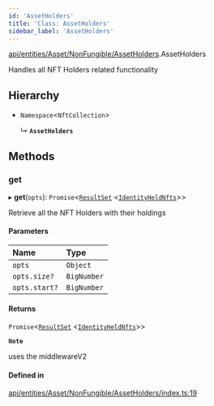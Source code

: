 ```yaml
---
id: 'AssetHolders'
title: 'Class: AssetHolders'
sidebar_label: 'AssetHolders'
---
```


[api/entities/Asset/NonFungible/AssetHolders](../../../../../../modules/API/Entities/Asset/NonFungible/AssetHolders/AssetHolders.md).AssetHolders

Handles all NFT Holders related functionality

## Hierarchy

- `Namespace`\<`NftCollection`\>

  ↳ **`AssetHolders`**

## Methods

### get

▸ **get**(`opts`): `Promise`\<[`ResultSet`](../../../../../../interfaces/Types/ResultSet/ResultSet.md) \<[`IdentityHeldNfts`](../../../../../../interfaces/API/Entities/Asset/Types/IdentityHeldNfts/IdentityHeldNfts.md)\>\>

Retrieve all the NFT Holders with their holdings

#### Parameters

| Name          | Type        |
| :------------ | :---------- |
| `opts`        | `Object`    |
| `opts.size?`  | `BigNumber` |
| `opts.start?` | `BigNumber` |

#### Returns

`Promise`\<[`ResultSet`](../../../../../../interfaces/Types/ResultSet/ResultSet.md) \<[`IdentityHeldNfts`](../../../../../../interfaces/API/Entities/Asset/Types/IdentityHeldNfts/IdentityHeldNfts.md)\>\>

**`Note`**

uses the middlewareV2

#### Defined in

[api/entities/Asset/NonFungible/AssetHolders/index.ts:19](https://github.com/PolymeshAssociation/polymesh-sdk/blob/968f8d70c/src/api/entities/Asset/NonFungible/AssetHolders/index.ts#L19)
